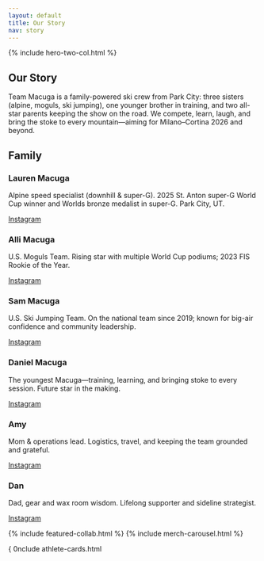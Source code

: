 ```yaml
---
layout: default
title: Our Story
nav: story
---
```


{% include hero-two-col.html %}

<section id="story">
  <h2 class="section-title">Our Story</h2>
  <p>Team Macuga is a family-powered ski crew from Park City: three sisters (alpine, moguls, ski jumping), one younger brother in training, and two all-star parents keeping the show on the road. We compete, learn, laugh, and bring the stoke to every mountain—aiming for Milano–Cortina 2026 and beyond.</p>
</section>


<section>
  <h2 class="section-title">Family</h2>
  <div class="grid">
    <article class="card"><h3>Lauren Macuga</h3><p>Alpine speed specialist (downhill & super-G). 2025 St. Anton super-G World Cup winner and Worlds bronze medalist in super-G. Park City, UT.</p><p><a class="pill" href="https://instagram.com/lauren_macuga" target="_blank">Instagram</a></p></article>
    <article class="card"><h3>Alli Macuga</h3><p>U.S. Moguls Team. Rising star with multiple World Cup podiums; 2023 FIS Rookie of the Year.</p><p><a class="pill" href="https://instagram.com/alli_macuga" target="_blank">Instagram</a></p></article>
    <article class="card"><h3>Sam Macuga</h3><p>U.S. Ski Jumping Team. On the national team since 2019; known for big-air confidence and community leadership.</p><p><a class="pill" href="https://instagram.com/sammacuga" target="_blank">Instagram</a></p></article>
    <article class="card"><h3>Daniel Macuga</h3><p>The youngest Macuga—training, learning, and bringing stoke to every session. Future star in the making.</p><p><a class="pill" href="https://instagram.com/daniel_macugas" target="_blank">Instagram</a></p></article>
    <article class="card"><h3>Amy</h3><p>Mom & operations lead. Logistics, travel, and keeping the team grounded and grateful.</p><p><a class="pill" href="https://instagram.com/amy.macuga" target="_blank">Instagram</a></p></article>
    <article class="card"><h3>Dan</h3><p>Dad, gear and wax room wisdom. Lifelong supporter and sideline strategist.</p><p><a class="pill" href="https://instagram.com/dan.macuga" target="_blank">Instagram</a></p></article>
  </div>
</section>

{% include featured-collab.html %}
{% include merch-carousel.html %}

{ 0nclude athlete-cards.html 